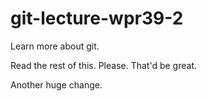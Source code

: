 # git-lecture-wpr39-2
Learn more about git. 

Read the rest of this. Please. That'd be great. 

Another huge change. 